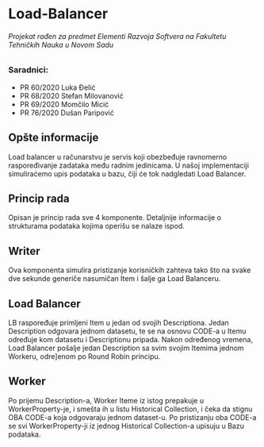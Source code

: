 # **Load-Balancer**
###### Projekat rađen za predmet Elementi Razvoja Softvera na Fakultetu Tehničkih Nauka u Novom Sadu



### Saradnici:
 - PR 60/2020 Luka Đelić
 - PR 68/2020 Stefan Milovanović
 - PR 69/2020 Momčilo Micić
 - PR 76/2020 Dušan Paripović

## Opšte informacije

Load balancer u računarstvu je servis koji obezbeđuje ravnomerno raspoređivanje zadataka među radnim jedinicama. U našoj implementaciji simuliraćemo upis podataka u bazu, čiji će tok nadgledati Load Balancer.

## Princip rada

Opisan je princip rada sve 4 komponente. Detaljnije informacije o strukturama podataka kojima operišu se nalaze ispod.

## Writer

Ova komponenta simulira pristizanje korisničkih zahteva tako što na svake dve sekunde generiče nasumičan Item i šalje ga Load Balanceru.

## Load Balancer

LB raspoređuje primljeni Item u jedan od svojih Descriptiona. Jedan Description odgovara jednom datasetu, te se na osnovu CODE-a u Itemu određuje kom datasetu i Descriptionu pripada. Nakon određenog vremena, Load Balancer pošalje jedan Description sa svim svojim Itemima jednom Workeru, odre]enom po Round Robin principu.

## Worker

Po prijemu Description-a, Worker Iteme iz istog prepakuje u WorkerProperty-je, i smešta ih u listu Historical Collection, i čeka da stignu OBA CODE-a koja odgovaraju jednom dataset-u. Po pristizanju oba CODE-a se svi WorkerProperty-ji iz jednog Historical Collection-a upisuju u Bazu podataka. 

